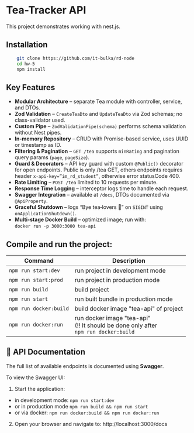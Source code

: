 # Tea-Tracker API
This project demonstrates working with nest.js.

## Installation
```bash
    git clone https://github.com/it-bulka/rd-node
    cd hw-5
    npm install
```

## Key Features
- **Modular Architecture** – separate Tea module with controller, service, and DTOs.
- **Zod Validation** – `CreateTeaDto` and `UpdateTeaDto` via Zod schemas; no class-validator used.
- **Custom Pipe** – `ZodValidationPipe(schema)` performs schema validation without Nest pipes.
- **In-memory Repository** – CRUD with Promise-based service, uses UUID or timestamp as ID.
- **Filtering & Pagination** – `GET /tea` supports `minRating` and pagination query params (`page`, `pageSize`).
- **Guard & Decorators** – API key guard with custom `@Public()` decorator for open endpoints. Public is only /tea GET, 
    others endpoints requires header `x-api-key=”im_rd_student”`, otherwise error statusCode 400.
- **Rate Limiting** – `POST /tea` limited to 10 requests per minute.
- **Response Time Logging** – interceptor logs time to handle each request.
- **Swagger Integration** – available at `/docs`, DTOs documented via `@ApiProperty`.
- **Graceful Shutdown** – logs “Bye tea‑lovers 👋” on `SIGINT` using `onApplicationShutdown()`.
- **Multi-stage Docker Build** – optimized image; run with:  
  `docker run -p 3000:3000 tea-api`

## Compile and run the project:
| Command                | Description                                                                                |
|------------------------|--------------------------------------------------------------------------------------------|
| `npm run start:dev`    | run project in development mode                                                            |
| `npm run start:prod`   | run project in production mode                                                             |
| `npm run build`        | build project                                                                              |
| `npm run start`        | run built bundle in production mode                                                        |
| `npm run docker:build` | build docker image "tea-api" of project                                                    |
| `npm run docker:run`   | run docker image "tea-api" <br>(!! It should be done only after <br>`npm run docker:build` |


## 📘 API Documentation

The full list of available endpoints is documented using **Swagger**.

To view the Swagger UI:

1. Start the application:
- in development mode: `npm run start:dev`
- or in production mode `npm run build && npm run start`
- or via docker: `npm run docker:build && npm run docker:run`

2. Open your browser and navigate to:
   http://localhost:3000/docs

